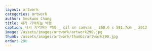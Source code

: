 ```yaml
---
layout: artwork
categories: artwork
author: Seokwoo Chung
title: 내가 기억하는 박동
caption: 내가 기억하는 박동 _ oil on canvas _ 260.6 x 581.7cm _ 2012
image: /assets/images/artwork/artwork290.jpg
thumb: /assets/images/artwork/thumbs/artwork290.jpg
order: 290
---
```

